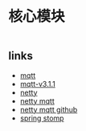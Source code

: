 <!--
 * @Author: jackning 270580156@qq.com
 * @Date: 2024-01-29 16:24:49
 * @LastEditors: jackning 270580156@qq.com
 * @LastEditTime: 2024-07-23 11:34:30
 * @Description: bytedesk.com https://github.com/Bytedesk/bytedesk
 *   Please be aware of the BSL license restrictions before installing Bytedesk IM – 
 *  selling, reselling, or hosting Bytedesk IM as a service is a breach of the terms and automatically terminates your rights under the license. 
 *  仅支持企业内部员工自用，严禁私自用于销售、二次销售或者部署SaaS方式销售 
 *  Business Source License 1.1: https://github.com/Bytedesk/bytedesk/blob/main/LICENSE 
 *  contact: 270580156@qq.com 
 *  联系：270580156@qq.com
 * Copyright (c) 2024 by bytedesk.com, All Rights Reserved. 
-->
# 核心模块

```bash

```

## links

- [mqtt](https://mqtt.org/mqtt-specification/)
- [mqtt-v3.1.1](https://docs.oasis-open.org/mqtt/mqtt/v3.1.1/os/mqtt-v3.1.1-os.html)
- [netty](https://netty.io/wiki/user-guide-for-4.x.html)
- [netty mqtt](https://netty.io/4.1/api/io/netty/handler/codec/mqtt/package-summary.html)
- [netty mqtt github](https://github.com/netty/netty/tree/4.1/codec-mqtt/src/main/java/io/netty/handler/codec/mqtt)
- [spring stomp](https://docs.spring.io/spring-framework/reference/web/websocket/stomp/overview.html)
